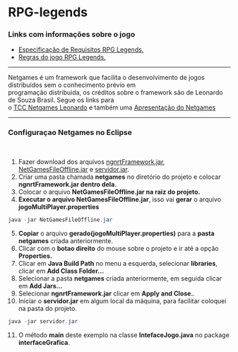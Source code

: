 # RPG-legends

<h3>Links com informações sobre o jogo</h3>

* [Especificação de Requisitos RPG Legends.](https://docs.google.com/document/d/1MevLhahBDVNIWTPbV9DRDYlHACcK0_L-f7GBt1GcZws/edit?usp=sharing) <br>
* [Regras do jogo RPG Legends.](https://docs.google.com/document/d/1jc2Bx-jubyX0fyTdepscKriBrCd-QCWpIKT17qW2Ohs/edit?usp=sharing) <br>

----------------------------------------------------------------------------------------------------------------------------------

Netgames é um framework que facilita o desenvolvimento de jogos distribuídos sem o conhecimento prévio em<br> 
  programação distribuida, os créditos sobre o framework são de Leonardo de Souza Brasil. Segue os links para<br>
  o [TCC Netgames Leonardo](https://www.inf.ufsc.br/~ricardo.silva/netgames/download/Documentos%20-%20inclusive%20o%20TCC%20de%20Leonardo%20de%20Souza%20Brasil/NetGamesNRT_TCC.pdf) e também uma
  [Apresentação do Netgames](https://www.inf.ufsc.br/~ricardo.silva/netgames/download/Documentos%20-%20inclusive%20o%20TCC%20de%20Leonardo%20de%20Souza%20Brasil/NetGamesNRT-Apresentacao2018.pdf)

----------------------------------------------------------------------------------------------------------------------------------

<h3>Configuraçao Netgames no Eclipse</h3><br>
  
  1. Fazer download dos arquivos
  [ngnrtFramework.jar](https://github.com/RafaelClaumann/RPG-legends/blob/master/netgames/ngnrtFramework.jar),
  [NetGamesFileOffline.jar](https://github.com/RafaelClaumann/RPG-legends/blob/master/NetGamesFileOffline.jar) e
  [servidor.jar](https://github.com/RafaelClaumann/RPG-legends/blob/master/servidor.jar). <br>
  2. Criar uma pasta chamada <b>netgames</b> no diretório do projeto e colocar <b>ngnrtFramework.jar dentro dela.</b><br>
  3. Colocar o arquivo <b>NetGamesFileOffline.jar na raiz do projeto.</b><br>
  4. <b>Executar o arquivo NetGamesFileOffline.jar</b>, isso vai <b>gerar</b> o arquivo <b>jogoMultiPlayer.properties</b><br>
  ``` java
  java -jar NetGamesFileOffline.jar
  ```
  5. <b>Copiar</b> o arquivo <b>gerado(jogoMultiPlayer.properties)</b> para a <b>pasta netgames</b> criada anteriormente.<br>
  6. Clicar com o <b>botao direito</b> do mouse sobre o projeto e ir até a opção <b>Properties.</b><br>
  7. Clicar em <b>Java Build Path</b> no menu a esquerda, selecionar <b>libraries</b>, clicar em <b>Add Class Folder...</b>
  8. Selecionar a pasta <b>netgames</b> criada anteriormente, em seguida clicar em <b>Add Jars...</b></br>
  9. Selecionar <b>ngnrtFramework.jar</b> clicar em <b> Apply and Close.</b>.
  10. Iniciar o <b>servidor.jar</b> em algum local da máquina, para facilitar coloquei na pasta do projeto.</br>
  ``` java
  java -jar servidor.jar
  ```
  
  11. O método <b>main</b> deste exemplo na classe <b>IntefaceJogo.java</b> no package <b>interfaceGrafica</b>.<br>
